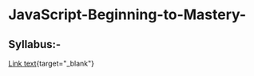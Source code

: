 # JavaScript-Beginning-to-Mastery-

  ## Syllabus:-
   [Link text](https://github.com/dipesh4036/JavaScript-Beginning-to-Mastery-/blob/main/JavaScript%20Beginning%20to%Mastery%20Syllabus.pdf){target="_blank"}


 
